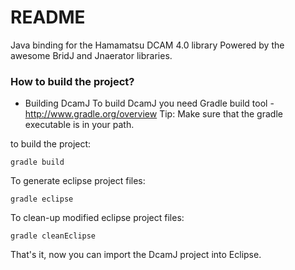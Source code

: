 # README #

Java binding for the Hamamatsu DCAM 4.0 library
Powered by the awesome BridJ and Jnaerator libraries.

### How to build the project? ###

* Building DcamJ
To build DcamJ you need Gradle build tool - http://www.gradle.org/overview
Tip: Make sure that the gradle executable is in your path.

to build the project:

    gradle build

To generate eclipse project files:

    gradle eclipse

To clean-up modified eclipse project files:

    gradle cleanEclipse

That's it, now you can import the DcamJ project into Eclipse.